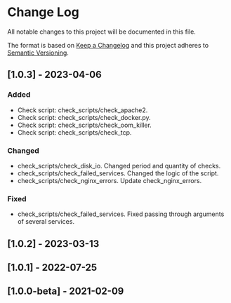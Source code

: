 # Change Log
All notable changes to this project will be documented in this file.
 
The format is based on [Keep a Changelog](http://keepachangelog.com/)
and this project adheres to [Semantic Versioning](http://semver.org/).
 
## [1.0.3] - 2023-04-06
 
### Added

- Check script: check_scripts/check_apache2.
- Check script: check_scripts/check_docker.py.
- Check script: check_scripts/check_oom_killer.
- Check script: check_scripts/check_tcp.
 
### Changed

- check_scripts/check_disk_io. Changed period and quantity of checks.
- check_scripts/check_failed_services. Changed the logic of the script.
- check_scripts/check_nginx_errors. Update check_nginx_errors.
 
### Fixed

- check_scripts/check_failed_services. Fixed passing through arguments of several services.

## [1.0.2] - 2023-03-13
 
## [1.0.1] - 2022-07-25
 
## [1.0.0-beta] - 2021-02-09
